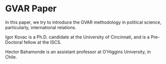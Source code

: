 # GVAR Paper

In this paper, we try to introduce the GVAR methodology in political science, particularly, international relations.

Igor Kovac is a Ph.D. candidate at the University of Cincinnati, and is a Pre-Doctoral fellow at the ISCS.

Hector Bahamonde is an assistant professor at O'Higgins University, in Chile.
